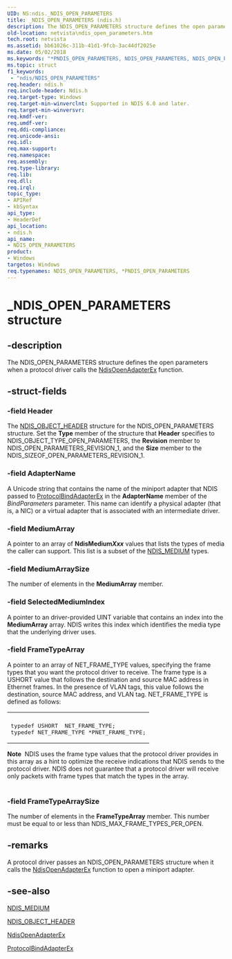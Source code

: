 ```yaml
---
UID: NS:ndis._NDIS_OPEN_PARAMETERS
title: _NDIS_OPEN_PARAMETERS (ndis.h)
description: The NDIS_OPEN_PARAMETERS structure defines the open parameters when a protocol driver calls the NdisOpenAdapterEx function.
old-location: netvista\ndis_open_parameters.htm
tech.root: netvista
ms.assetid: bb61026c-311b-41d1-9fcb-3ac44df2025e
ms.date: 05/02/2018
ms.keywords: "*PNDIS_OPEN_PARAMETERS, NDIS_OPEN_PARAMETERS, NDIS_OPEN_PARAMETERS structure [Network Drivers Starting with Windows Vista], PNDIS_OPEN_PARAMETERS, PNDIS_OPEN_PARAMETERS structure pointer [Network Drivers Starting with Windows Vista], _NDIS_OPEN_PARAMETERS, ndis/NDIS_OPEN_PARAMETERS, ndis/PNDIS_OPEN_PARAMETERS, netvista.ndis_open_parameters, protocol_structures_ref_6de65643-050b-43b6-875f-13c493b3d9de.xml"
ms.topic: struct
f1_keywords:
 - "ndis/NDIS_OPEN_PARAMETERS"
req.header: ndis.h
req.include-header: Ndis.h
req.target-type: Windows
req.target-min-winverclnt: Supported in NDIS 6.0 and later.
req.target-min-winversvr: 
req.kmdf-ver: 
req.umdf-ver: 
req.ddi-compliance: 
req.unicode-ansi: 
req.idl: 
req.max-support: 
req.namespace: 
req.assembly: 
req.type-library: 
req.lib: 
req.dll: 
req.irql: 
topic_type:
- APIRef
- kbSyntax
api_type:
- HeaderDef
api_location:
- ndis.h
api_name:
- NDIS_OPEN_PARAMETERS
product:
- Windows
targetos: Windows
req.typenames: NDIS_OPEN_PARAMETERS, *PNDIS_OPEN_PARAMETERS
---
```


# _NDIS_OPEN_PARAMETERS structure


## -description


The NDIS_OPEN_PARAMETERS structure defines the open parameters when a protocol driver calls the 
  <a href="https://docs.microsoft.com/windows-hardware/drivers/ddi/ndis/nf-ndis-ndisopenadapterex">NdisOpenAdapterEx</a> function.


## -struct-fields




### -field Header

The 
     <a href="https://docs.microsoft.com/windows-hardware/drivers/ddi/ntddndis/ns-ntddndis-_ndis_object_header">NDIS_OBJECT_HEADER</a> structure for the
     NDIS_OPEN_PARAMETERS structure. Set the 
     <b>Type</b> member of the structure that 
     <b>Header</b> specifies to NDIS_OBJECT_TYPE_OPEN_PARAMETERS, the 
     <b>Revision</b> member to NDIS_OPEN_PARAMETERS_REVISION_1, and the 
     <b>Size</b> member to the NDIS_SIZEOF_OPEN_PARAMETERS_REVISION_1.


### -field AdapterName

A Unicode string that contains the name of the miniport adapter that NDIS passed to 
     <a href="https://docs.microsoft.com/windows-hardware/drivers/ddi/ndis/nc-ndis-protocol_bind_adapter_ex">ProtocolBindAdapterEx</a> in the 
     <b>AdapterName</b> member of the 
     <i>BindParameters</i> parameter. This name can identify a physical adapter (that is, a NIC) or a virtual
     adapter that is associated with an intermediate driver.


### -field MediumArray

A pointer to an array of 
     <b>NdisMedium<i>Xxx</i></b> values that lists the types of media the caller can support. This list is a subset of the 
     <a href="https://docs.microsoft.com/windows-hardware/drivers/ddi/ntddndis/ne-ntddndis-_ndis_medium">NDIS_MEDIUM</a> types.


### -field MediumArraySize

The number of elements in the 
     <b>MediumArray</b> member.


### -field SelectedMediumIndex

A pointer to an driver-provided UINT variable that contains an index into the 
     <b>MediumArray</b> array. NDIS writes this index which identifies the media type that the underlying
     driver uses.


### -field FrameTypeArray

A pointer to an array of NET_FRAME_TYPE values, specifying the frame types that you want the
     protocol driver to receive. The frame type is a USHORT value that follows the destination and source MAC
     address in Ethernet frames. In the presence of VLAN tags, this value follows the destination, source MAC
     address, and VLAN tag. NET_FRAME_TYPE is defined as follows:
     

<div class="code"><span codelanguage=""><table>
<tr>
<th></th>
</tr>
<tr>
<td>
<pre>typedef USHORT  NET_FRAME_TYPE;
typedef NET_FRAME_TYPE *PNET_FRAME_TYPE;</pre>
</td>
</tr>
</table></span></div>
<div class="alert"><b>Note</b>  NDIS uses the frame type values that the protocol driver provides in this array as
     a hint to optimize the receive indications that NDIS sends to the protocol driver. NDIS does not
     guarantee that a protocol driver will receive only packets with frame types that match the types in the
     array.</div>
<div> </div>

### -field FrameTypeArraySize

The number of elements in the 
     <b>FrameTypeArray</b> member. This number must be equal to or less than
     NDIS_MAX_FRAME_TYPES_PER_OPEN.


## -remarks



A protocol driver passes an NDIS_OPEN_PARAMETERS structure when it calls the 
    <a href="https://docs.microsoft.com/windows-hardware/drivers/ddi/ndis/nf-ndis-ndisopenadapterex">NdisOpenAdapterEx</a> function to open a
    miniport adapter.




## -see-also




<a href="https://docs.microsoft.com/windows-hardware/drivers/ddi/ntddndis/ne-ntddndis-_ndis_medium">NDIS_MEDIUM</a>



<a href="https://docs.microsoft.com/windows-hardware/drivers/ddi/ntddndis/ns-ntddndis-_ndis_object_header">NDIS_OBJECT_HEADER</a>



<a href="https://docs.microsoft.com/windows-hardware/drivers/ddi/ndis/nf-ndis-ndisopenadapterex">NdisOpenAdapterEx</a>



<a href="https://docs.microsoft.com/windows-hardware/drivers/ddi/ndis/nc-ndis-protocol_bind_adapter_ex">ProtocolBindAdapterEx</a>
 

 

